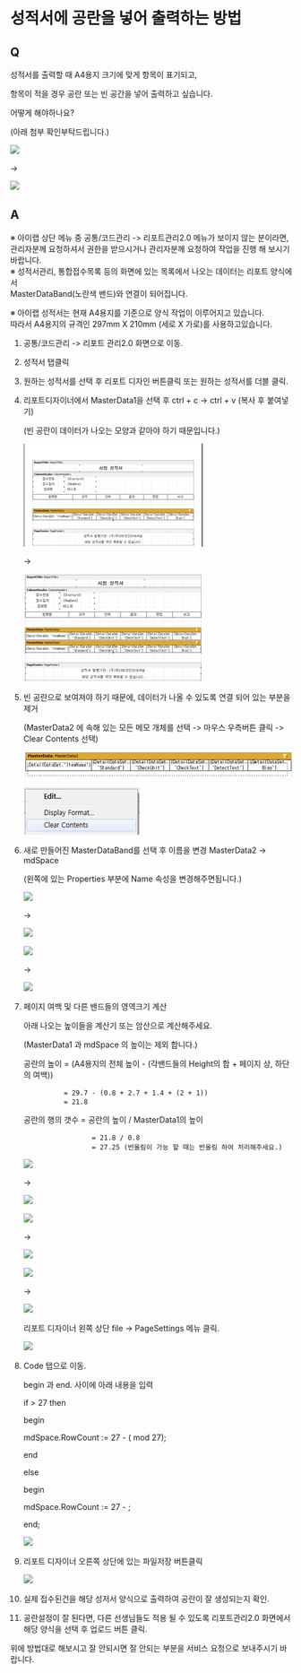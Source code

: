 # 성적서에 공란을 넣어 출력하는 방법

## Q

성적서를 출력할 때 A4용지 크기에 맞게 항목이 표기되고,

항목이 적을 경우 공란 또는 빈 공간을 넣어 출력하고 싶습니다.

어떻게 해야하나요?

\(아래 첨부 확인부탁드립니다.\)

![](https://github.com/wooritech/ilab-user-manual/tree/60b10d2ce848ba4af094529e73e3786a7c83eb63/assets/faq/002-17/01공란이_없는_양식.1.png)

-&gt; 

![](https://github.com/wooritech/ilab-user-manual/tree/60b10d2ce848ba4af094529e73e3786a7c83eb63/assets/faq/002-17/02잘못된_행계산.1.png)

## A

※ 아이랩 상단 메뉴 중 공통/코드관리 -&gt; 리포트관리2.0 메뉴가 보이지 않는 분이라면,  
관리자분께 요청하셔서 권한을 받으시거나 관리자분께 요청하여 작업을 진행 해 보시기 바랍니다.  
※ 성적서관리, 통합접수목록 등의 화면에 있는 목록에서 나오는 데이터는 리포트 양식에서  
MasterDataBand\(노란색 밴드\)와 연결이 되어집니다.

※ 아이랩 성적서는 현재 A4용지를 기준으로 양식 작업이 이루어지고 있습니다.  
따라서 A4용지의 규격인 297mm X 210mm \(세로 X 가로\)를 사용하고있습니다.

1. 공통/코드관리 -&gt; 리포트 관리2.0 화면으로 이동.  
2. 성적서 탭클릭  
3. 원하는 성적서를 선택 후 리포트 디자인 버튼클릭 또는 원하는 성적서를 더블 클릭.  
4. 리포트디자이너에서 MasterData1을 선택 후 ctrl + c -&gt; ctrl + v \(복사 후 붙여넣기\)  

   \(빈 공란이 데이터가 나오는 모양과 같아야 하기 때문입니다.\)  

   ![](../.gitbook/assets/03.png)

   -&gt;

   ![](../.gitbook/assets/04-2.png)

5. 빈 공란으로 보여져야 하기 때문에, 데이터가 나올 수 있도록 연결 되어 있는 부분을 제거  

   \(MasterData2 에 속해 있는 모든 메모 개체를 선택 -&gt; 마우스 우측버튼 클릭 -&gt; Clear Contents 선택\)  

   ![](../.gitbook/assets/05%20%285%29.png)

   ![](../.gitbook/assets/06clearcontents.png)

6. 새로 만들어진 MasterDataBand를 선택 후 이름을 변경 MasterData2 -&gt; mdSpace  

   \(왼쪽에 있는 Properties 부분에 Name 속성을 변경해주면됩니다.\)  

   ![](https://github.com/wooritech/ilab-user-manual/tree/60b10d2ce848ba4af094529e73e3786a7c83eb63/assets/faq/002-17/07mdSpace1.png)

   -&gt; 

   ![](https://github.com/wooritech/ilab-user-manual/tree/60b10d2ce848ba4af094529e73e3786a7c83eb63/assets/faq/002-17/07mdSpace.png)

   ![](https://github.com/wooritech/ilab-user-manual/tree/60b10d2ce848ba4af094529e73e3786a7c83eb63/assets/faq/002-17/07mdSpace2.png)

   -&gt; 

   ![](https://github.com/wooritech/ilab-user-manual/tree/60b10d2ce848ba4af094529e73e3786a7c83eb63/assets/faq/002-17/07mdSpace3.png)

7. 페이지 여백 및 다른 밴드들의 영역크기 계산  

   아래 나오는 높이들을 계산기 또는 암산으로 계산해주세요.  

   \(MasterData1 과 mdSpace 의 높이는 제외 합니다.\)  

   공란의 높이 = \(A4용지의 전체 높이 - \(각밴드들의 Height의 합 + 페이지 상, 하단의 여백\)\)  

   ```text
             = 29.7 - (0.8 + 2.7 + 1.4 + (2 + 1))  
             = 21.8  
   ```

   공란의 행의 갯수 = 공란의 높이 / MasterData1의 높이  

   ```text
                    = 21.8 / 0.8  
                    = 27.25 (반올림이 가능 할 때는 반올림 하여 처리해주세요.)  
   ```

   ![](https://github.com/wooritech/ilab-user-manual/tree/60b10d2ce848ba4af094529e73e3786a7c83eb63/assets/faq/002-17/08ReportTitleHeight.png)

   -&gt; 

   ![](https://github.com/wooritech/ilab-user-manual/tree/60b10d2ce848ba4af094529e73e3786a7c83eb63/assets/faq/002-17/09ReportTitle.png)

   ![](https://github.com/wooritech/ilab-user-manual/tree/60b10d2ce848ba4af094529e73e3786a7c83eb63/assets/faq/002-17/10ColumnHeader.png)

   -&gt; 

   ![](https://github.com/wooritech/ilab-user-manual/tree/60b10d2ce848ba4af094529e73e3786a7c83eb63/assets/faq/002-17/11ColumnHeaderHeight.png)

   ![](https://github.com/wooritech/ilab-user-manual/tree/60b10d2ce848ba4af094529e73e3786a7c83eb63/assets/faq/002-17/12Pagefooter.png)

   -&gt; 

   ![](https://github.com/wooritech/ilab-user-manual/tree/60b10d2ce848ba4af094529e73e3786a7c83eb63/assets/faq/002-17/13PagefooterHeight.png)

   리포트 디자이너 왼쪽 상단 file -&gt; PageSettings 메뉴 클릭.  

   ![](https://github.com/wooritech/ilab-user-manual/tree/60b10d2ce848ba4af094529e73e3786a7c83eb63/assets/faq/002-17/14PageSettings.png)

8. Code 탭으로 이동.  

   begin 과 end. 사이에 아래 내용을 입력  

   if  &gt; 27 then  

   begin  

    mdSpace.RowCount := 27 - \( mod 27\);  

   end  

   else  

   begin  

    mdSpace.RowCount := 27 - ;  

   end;  

   ![](https://github.com/wooritech/ilab-user-manual/tree/60b10d2ce848ba4af094529e73e3786a7c83eb63/assets/faq/002-17/15코딩.png)

9. 리포트 디자이너 오른쪽 상단에 있는 파일저장 버튼클릭  

   ![](https://github.com/wooritech/ilab-user-manual/tree/60b10d2ce848ba4af094529e73e3786a7c83eb63/assets/faq/002-17/16파일저장.png)

10. 실제 접수된건을 해당 성저서 양식으로 출력하여 공란이 잘 생성되는지 확인.  
11. 공란설정이 잘 된다면, 다른 선생님들도 적용 될 수 있도록 리포트관리2.0 화면에서 해당 양식을 선택 후 업로드 버튼 클릭.  

위에 방법대로 해보시고 잘 안되시면 잘 안되는 부분을 서비스 요청으로 보내주시기 바랍니다.

